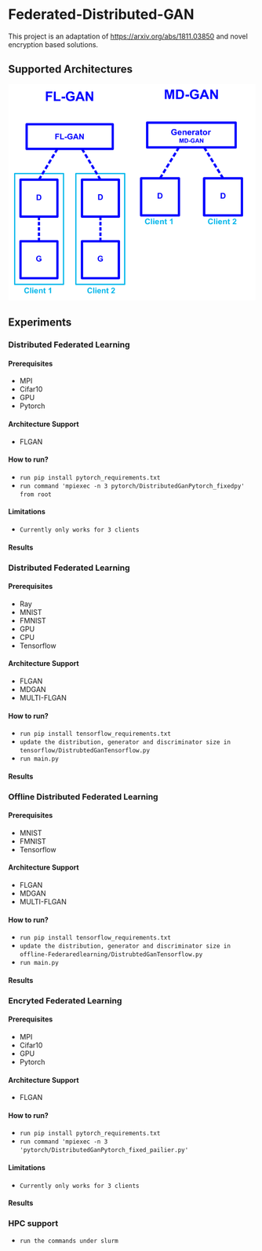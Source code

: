 # Federated-Distributed-GAN

This project is an adaptation of https://arxiv.org/abs/1811.03850 and novel encryption based solutions.

## Supported Architectures
![architecture](./architecture/archs.png)


## Experiments


### Distributed Federated Learning
#### Prerequisites
- MPI
- Cifar10
- GPU
- Pytorch

#### Architecture Support
- FLGAN


#### How to run?
 - `run pip install pytorch_requirements.txt`
 - `run command 'mpiexec -n 3 pytorch/DistributedGanPytorch_fixedpy' from root`
#### Limitations
   - `Currently only works for 3 clients`

#### Results




### Distributed Federated Learning 

#### Prerequisites
- Ray
- MNIST
- FMNIST
- GPU
- CPU
- Tensorflow

#### Architecture Support
- FLGAN
- MDGAN
- MULTI-FLGAN

#### How to run?
 - `run pip install tensorflow_requirements.txt`
 - `update the distribution, generator and discriminator size in tensorflow/DistrubtedGanTensorflow.py`
 - `run main.py`

#### Results



### Offline Distributed Federated Learning 
#### Prerequisites
- MNIST
- FMNIST
- Tensorflow

#### Architecture Support
- FLGAN
- MDGAN
- MULTI-FLGAN

#### How to run?
 - `run pip install tensorflow_requirements.txt`
 - `update the distribution, generator and discriminator size in offline-Federaredlearning/DistrubtedGanTensorflow.py`
 - `run main.py`

#### Results


### Encryted Federated Learning 
#### Prerequisites
- MPI
- Cifar10
- GPU
- Pytorch

#### Architecture Support
- FLGAN

#### How to run?
 - `run pip install pytorch_requirements.txt`
 - `run command 'mpiexec -n 3 'pytorch/DistributedGanPytorch_fixed_pailier.py'`
#### Limitations
   - `Currently only works for 3 clients`

#### Results


### HPC support 
 - `run the commands under slurm`


